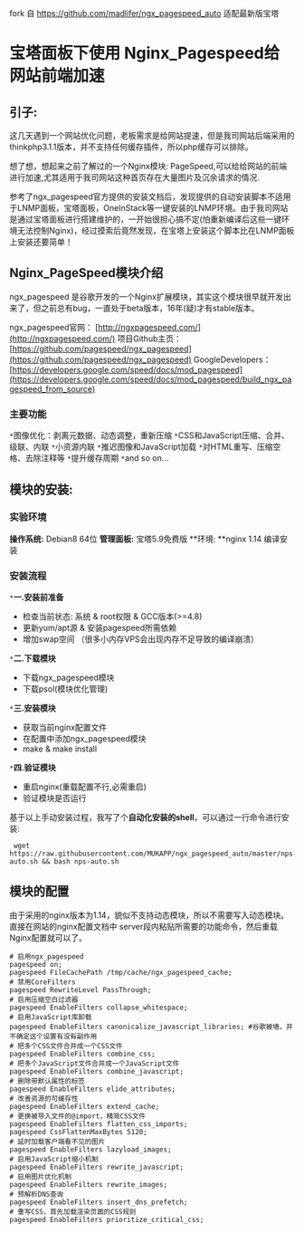 
fork 自 https://github.com/madlifer/ngx_pagespeed_auto
适配最新版宝塔

# 宝塔面板下使用 Nginx_Pagespeed给网站前端加速

## 引子:
  这几天遇到一个网站优化问题，老板需求是给网站提速，但是我司网站后端采用的thinkphp3.1.1版本，并不支持任何缓存插件，所以php缓存可以排除。
        
  想了想，想起来之前了解过的一个Nginx模块: PageSpeed,可以给给网站的前端进行加速,尤其适用于我司网站这种首页存在大量图片及沉余请求的情况.
        
  参考了ngx_pagespeed官方提供的安装文档后，发现提供的自动安装脚本不适用于LNMP面板，宝塔面板，OneInStack等一键安装的LNMP环境。由于我司网站是通过宝塔面板进行搭建维护的，一开始很担心搞不定(怕重新编译后这些一键环境无法控制Nginx)，经过摸索后竟然发现，在宝塔上安装这个脚本比在LNMP面板上安装还要简单！

## Nginx_PageSpeed模块介绍
  ngx_pagespeed 是谷歌开发的一个Nginx扩展模块，其实这个模块很早就开发出来了，但之前总有bug，一直处于beta版本，16年(疑)才有stable版本。
    
ngx_pagespeed官网： [http://ngxpagespeed.com/](http://ngxpagespeed.com/)
项目Github主页： [https://github.com/pagespeed/ngx_pagespeed](https://github.com/pagespeed/ngx_pagespeed)
GoogleDevelopers：[https://developers.google.com/speed/docs/mod_pagespeed](https://developers.google.com/speed/docs/mod_pagespeed/build_ngx_pagespeed_from_source)

### 主要功能

`*`图像优化：剥离元数据、动态调整，重新压缩
`*`CSS和JavaScript压缩、合并、级联、内联
`*`小资源内联
`*`推迟图像和JavaScript加载
`*`对HTML重写、压缩空格、去除注释等
`*`提升缓存周期
`*`and so on...


## 模块的安装:

### 实验环境

**操作系统:** Debian8 64位
**管理面板:** 宝塔5.9免费版
**环境: **nginx 1.14 编译安装

### 安装流程
`*`**一.安装前准备**
  * 检查当前状态: 系统 & root权限 & GCC版本(>=4.8)
  * 更新yum/apt源 & 安装pagespeed所需依赖
  * 增加swap空间 （很多小内存VPS会出现内存不足导致的编译崩溃）

`*`**二.下载模块**
  * 下载ngx_pagespeed模块
  * 下载psol(模块优化管理)

`*`**三.安装模块**
  * 获取当前nginx配置文件
  * 在配置中添加ngx_pagespeed模块
  * make & make install

`*`**四.验证模块**
  * 重启nginx(重载配置不行,必需重启)
  * 验证模块是否运行

基于以上手动安装过程，我写了个**自动化安装的shell**，可以通过一行命令进行安装:

```shell
 wget https://raw.githubusercontent.com/MUKAPP/ngx_pagespeed_auto/master/nps-auto.sh && bash nps-auto.sh
```

## 模块的配置
  由于采用的nginx版本为1.14，貌似不支持动态模块，所以不需要写入动态模块。直接在网站的nginx配置文档中 server段内粘贴所需要的功能命令，然后重载Nginx配置就可以了。

```TXT
# 启用ngx_pagespeed    
pagespeed on;    
pagespeed FileCachePath /tmp/cache/ngx_pagespeed_cache;    
# 禁用CoreFilters    
pagespeed RewriteLevel PassThrough;    
# 启用压缩空白过滤器    
pagespeed EnableFilters collapse_whitespace;    
# 启用JavaScript库卸载    
pagespeed EnableFilters canonicalize_javascript_libraries; #谷歌被墙，并不确定这个设置有没有副作用 
# 把多个CSS文件合并成一个CSS文件    
pagespeed EnableFilters combine_css;    
# 把多个JavaScript文件合并成一个JavaScript文件    
pagespeed EnableFilters combine_javascript;    
# 删除带默认属性的标签    
pagespeed EnableFilters elide_attributes;    
# 改善资源的可缓存性    
pagespeed EnableFilters extend_cache;    
# 更换被导入文件的@import，精简CSS文件    
pagespeed EnableFilters flatten_css_imports;    
pagespeed CssFlattenMaxBytes 5120;    
# 延时加载客户端看不见的图片    
pagespeed EnableFilters lazyload_images;    
# 启用JavaScript缩小机制    
pagespeed EnableFilters rewrite_javascript;    
# 启用图片优化机制    
pagespeed EnableFilters rewrite_images;    
# 预解析DNS查询    
pagespeed EnableFilters insert_dns_prefetch;    
# 重写CSS，首先加载渲染页面的CSS规则    
pagespeed EnableFilters prioritize_critical_css; 

```

